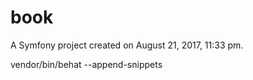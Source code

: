 book
====

A Symfony project created on August 21, 2017, 11:33 pm.

vendor/bin/behat --append-snippets
